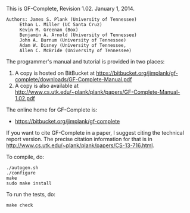 This is GF-Complete, Revision 1.02.   January 1, 2014.


	Authors: James S. Plank (University of Tennessee)
         Ethan L. Miller (UC Santa Cruz)
         Kevin M. Greenan (Box)
         Benjamin A. Arnold (University of Tennessee)
         John A. Burnum (University of Tennessee)
         Adam W. Disney (University of Tennessee,
         Allen C. McBride (University of Tennessee)

The programmer's manual and tutorial is provided in two places:

1. A copy is hosted on BitBucket at https://bitbucket.org/jimplank/gf-complete/downloads/GF-Complete-Manual.pdf
2. A copy is also available at http://www.cs.utk.edu/~plank/plank/papers/GF-Complete-Manual-1.02.pdf

The online home for GF-Complete is:

  - https://bitbucket.org/jimplank/gf-complete

If you want to cite GF-Complete in a paper, I suggest citing the 
technical report version.  The precise citation information for that
is in http://www.cs.utk.edu/~plank/plank/papers/CS-13-716.html.

To compile, do:

    ./autogen.sh
    ./configure
    make
    sudo make install

To run the tests, do:

    make check
